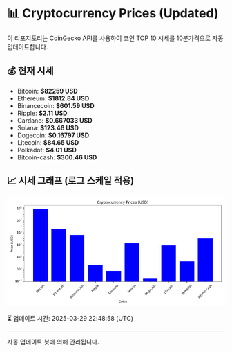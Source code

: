 
# 📊 Cryptocurrency Prices (Updated)

이 리포지토리는 CoinGecko API를 사용하여 코인 TOP 10 시세를 10분가격으로 자동 업데이트합니다.

## 💰 현재 시세
- Bitcoin: **$82259 USD**
- Ethereum: **$1812.84 USD**
- Binancecoin: **$601.59 USD**
- Ripple: **$2.11 USD**
- Cardano: **$0.667033 USD**
- Solana: **$123.46 USD**
- Dogecoin: **$0.16797 USD**
- Litecoin: **$84.65 USD**
- Polkadot: **$4.01 USD**
- Bitcoin-cash: **$300.46 USD**

## 📈 시세 그래프 (로그 스케일 적용)
![Crypto Prices](crypto_prices.png)

⏳ 업데이트 시간: 2025-03-29 22:48:58 (UTC)

---
자동 업데이트 봇에 의해 관리됩니다.
